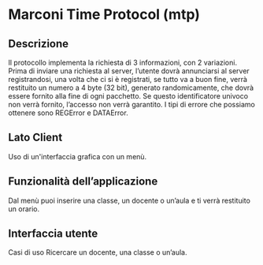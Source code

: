 # Marconi Time Protocol (mtp)

## Descrizione

Il protocollo implementa la richiesta di 3 informazioni, con 2 variazioni.  
Prima di inviare una richiesta al server, l’utente dovrà annunciarsi al server registrandosi, una volta che ci si è registrati, se tutto va a buon fine, verrà restituito un numero a 4 byte (32 bit), generato randomicamente, che dovrà essere fornito alla fine di ogni pacchetto.
Se questo identificatore univoco non verrà fornito, l’accesso non verrà garantito.
I tipi di errore che possiamo ottenere sono REGError e DATAError.

## Lato Client

Uso di un'interfaccia grafica con un menù.

## Funzionalità dell’applicazione

Dal menù puoi inserire una classe, un docente o un’aula e ti verrà restituito un orario.

## Interfaccia utente

Casi di uso
Ricercare un docente, una classe o un’aula.




